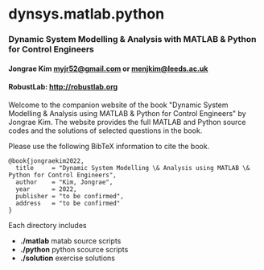 # dynsys.matlab.python

### Dynamic System Modelling &amp; Analysis with MATLAB &amp; Python for Control Engineers
#### Jongrae Kim <myjr52@gmail.com> or <menjkim@leeds.ac.uk>
#### RobustLab: http://robustlab.org

Welcome to the companion website of the book "Dynamic System Modelling & Analysis using MATLAB & Python for Control Engineers" by Jongrae Kim.
The website provides the full MATLAB and Python source codes and the solutions of selected questions in the book.

Please use the following BibTeX information to cite the book. 

```
@book{jongraekim2022,
  title     = "Dynamic System Modelling \& Analysis using MATLAB \& Python for Control Engineers",
  author    = "Kim, Jongrae",
  year      = 2022,
  publisher = "to be confirmed",
  address   = "to be confirmed"
}
```
Each directory includes
- **./matlab** matab source scripts
- **./python** python scource scripts
- **./solution** exercise solutions
